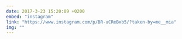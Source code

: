 ```yaml
---
date: 2017-3-23 15:20:09 +0200
embed: "instagram"
link: "https://www.instagram.com/p/BR-uCReBxb5/?taken-by=me__mia"
img: ""
---
```

